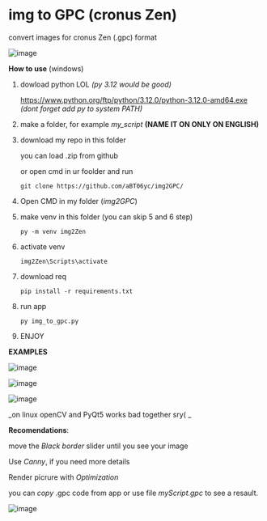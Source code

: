 # **img to GPC (cronus Zen)**
convert images for cronus Zen (.gpc) format

![image](https://github.com/user-attachments/assets/45d94d79-3285-430a-936a-71540e226ae7)

**How to use** (windows)

1. dowload python LOL _(py 3.12 would be good)_ 

   https://www.python.org/ftp/python/3.12.0/python-3.12.0-amd64.exe
   _(dont forget add py to system PATH)_

2. make a folder, for example _my_script_ **(NAME IT ON ONLY ON ENGLISH)** 

3. download my repo in this folder

   you can load .zip from github 

   or open cmd in ur foolder and run

   ```git clone https://github.com/aBT06yc/img2GPC/```

4. Open CMD in my folder (_img2GPC_)

5. make venv in this folder   (you can skip 5 and 6 step)

   ```py -m venv img2Zen```

6. activate venv  

   ```img2Zen\Scripts\activate```

8. download req

   ```pip install -r requirements.txt```

9. run app 

   ```py img_to_gpc.py```

10.  ENJOY



 **EXAMPLES** 

![image](https://github.com/user-attachments/assets/a41b8968-b456-442a-8915-362a6a3f3e16)

![image](https://github.com/user-attachments/assets/aebdce55-7527-427a-80bf-3bb7e9fc422d)

![image](https://github.com/user-attachments/assets/3bf79909-e904-4d75-aa2b-0c3ee966f4cf)



_on linux openCV and PyQt5 works bad together sry( _

**Recomendations**: 

move the _Black border_ slider until you see your image

Use _Canny_, if you need more details 

Render picrure with _Optimization_

you can _copy_ .gpc code from app or use file _myScript.gpc_ to see a resault.


![image](https://github.com/user-attachments/assets/42aa41e7-a950-4ff4-8197-78cab7180605)

